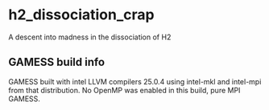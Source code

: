 # h2_dissociation_crap
A descent into madness in the dissociation of H2 

## GAMESS build info 

GAMESS built with intel LLVM compilers 25.0.4 using intel-mkl and intel-mpi from that distribution. No OpenMP was enabled in this build, pure MPI GAMESS.  
